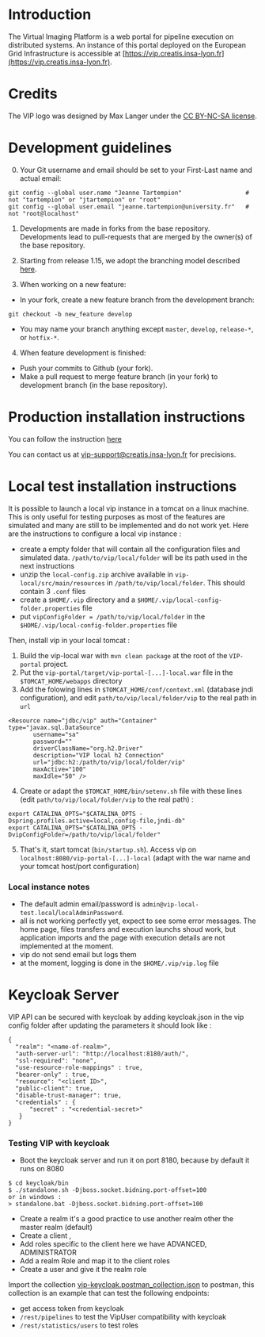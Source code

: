 # Introduction

The Virtual Imaging Platform is a web portal for pipeline execution on
distributed systems. An instance of this portal deployed on the
European Grid Infrastructure is accessible at
[https://vip.creatis.insa-lyon.fr](https://vip.creatis.insa-lyon.fr).

# Credits

The VIP logo was designed by Max Langer under the [CC BY-NC-SA license](https://creativecommons.org/licenses/by-nc-sa/2.0/).

# Development guidelines

0. Your Git username and email should be set to your First-Last name and actual email:
```
git config --global user.name "Jeanne Tartempion"                  # not "tartempion" or "jtartempion" or "root"
git config --global user.email "jeanne.tartempion@university.fr"   # not "root@localhost"
```

1. Developments are made in forks from the base repository. Developments lead to pull-requests that are merged by the owner(s) of the base repository.

2. Starting from release 1.15, we adopt the branching model described [here](http://nvie.com/posts/a-successful-git-branching-model).

3. When working on a new feature:
* In your fork, create a new feature branch from the development branch:
```
git checkout -b new_feature develop
```
* You may name your branch anything except `master`, `develop`, `release-*`, or `hotfix-*`.

4. When feature development is finished:
* Push your commits to Github (your fork).
* Make a pull request to merge feature branch (in your fork) to development branch (in the base repository).

# Production installation instructions

You can follow the instruction [here](https://github.com/virtual-imaging-platform/Complementary-tools/blob/develop/README.md)

You can contact us at [vip-support@creatis.insa-lyon.fr](vip-support@creatis.insa-lyon.fr) for precisions.

# Local test installation instructions

It is possible to launch a local vip instance in a tomcat on a linux machine.
This is only useful for testing purposes as most of the features are simulated and many are still to be implemented and do not work yet.
Here are the instructions to configure a local vip instance :
- create a empty folder that will contain all the configuration files and simulated data. `/path/to/vip/local/folder` will be its path used in the next instructions
- unzip the `local-config.zip` archive available in `vip-local/src/main/resources` in `/path/to/vip/local/folder`. This should contain 3 `.conf` files
- create a `$HOME/.vip` directory and a `$HOME/.vip/local-config-folder.properties` file
- put `vipConfigFolder = /path/to/vip/local/folder` in the `$HOME/.vip/local-config-folder.properties` file

Then, install vip in your local tomcat :

1. Build the vip-local war with `mvn clean package` at the root of the `VIP-portal` project.
2. Put the `vip-portal/target/vip-portal-[...]-local.war` file in the `$TOMCAT_HOME/webapps` directory
3. Add the folowing lines in `$TOMCAT_HOME/conf/context.xml` (database jndi configuration), and edit `path/to/vip/local/folder/vip` to the real path in `url`
```
<Resource name="jdbc/vip" auth="Container"  type="javax.sql.DataSource" 
       username="sa"     
       password="" 
       driverClassName="org.h2.Driver" 
       description="VIP local h2 Connection" 
       url="jdbc:h2:/path/to/vip/local/folder/vip" 
       maxActive="100" 
       maxIdle="50" />
```
4. Create or adapt the `$TOMCAT_HOME/bin/setenv.sh` file with these lines (edit `path/to/vip/local/folder/vip` to the real path) :

```
export CATALINA_OPTS="$CATALINA_OPTS -Dspring.profiles.active=local,config-file,jndi-db"
export CATALINA_OPTS="$CATALINA_OPTS -DvipConfigFolder=/path/to/vip/local/folder"
```

5. That's it, start tomcat (`bin/startup.sh`). Access vip on `localhost:8080/vip-portal-[...]-local` (adapt with the war name and your tomcat host/port configuration)

### Local instance notes

- The default admin email/password is `admin@vip-local-test.local`/`localAdminPassword`.
- all is not working perfectly yet, expect to see some error messages. The home page, files transfers and execution launchs shoud work, but application imports and the page with execution details are not implemented at the moment.
- vip do not send email but logs them
- at the moment, logging is done in the `$HOME/.vip/vip.log` file

# Keycloak Server

VIP API can be secured with keycloak by adding keycloak.json in the vip config folder 
after updating the parameters it should look like :

```
{
  "realm": "<name-of-realm>",
  "auth-server-url": "http://localhost:8180/auth/",
  "ssl-required": "none",
  "use-resource-role-mappings" : true,
  "bearer-only" : true,
  "resource": "<client ID>",
  "public-client": true,
  "disable-trust-manager": true,
  "credentials" : {
      "secret" : "<credential-secret>"
   }
}
```

### Testing VIP with keycloak
- Boot the keycloak server and run it on port 8180, because by default it runs on 8080
```
$ cd keycloak/bin
$ ./standalone.sh -Djboss.socket.bidning.port-offset=100
or in windows :
> standalone.bat -Djboss.socket.bidning.port-offset=100
```
- Create a realm <name-of-realm> it's a good practice to use another realm other the master realm (default)
- Create a client <clientID>,
- Add roles specific to the client here we have ADVANCED, ADMINISTRATOR
- Add a realm Role and map it to the client roles
- Create a user and give it the realm role 

Import the collection [vip-keycloak.postman_collection.json](vip-api/src/test/resources/vip-keycloak.postman_collection.json) to postman, 
this collection is an example that can test the following endpoints:

- get access token from keycloak 
- ```/rest/pipelines``` to test the VipUser compatibility with keycloak
- ```/rest/statistics/users``` to test roles  







